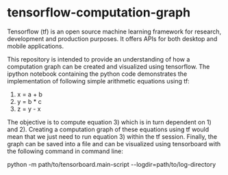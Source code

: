 # tensorflow-computation-graph
Tensorflow (tf) is an open source machine learning framework for research, development and production purposes. 
It offers APIs for both desktop and mobile applications.

This repository is intended to provide an understanding of how a computation graph can be created and visualized using tensorflow. 
The ipython notebook containing the python code demonstrates the implementation of following simple arithmetic equations using tf:

1) x = a + b         
2) y = b * c
3) z = y - x

The objective is to compute equation 3) which is in turn dependent on 1) and 2).
Creating a computation graph of these equations using tf would mean that we just need to run equation 3) within the tf session.
Finally, the graph can be saved into a file and can be visualized using tensorboard with the following command in command line:

python -m path/to/tensorboard.main-script --logdir=path/to/log-directory
